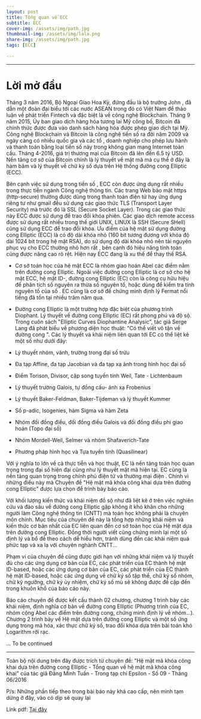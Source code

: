 ```yaml
---
layout: post
title: Tổng quan về ECC
subtitle: ECC
cover-img: /assets/img/path.jpg
thumbnail-img: /assets/img/lala.png
share-img: /assets/img/path.jpg
tags: [ECC]

---
```



<style TYPE="text/css">
code.has-jax {font: inherit; font-size: 100%; background: inherit; border: inherit;}
</style>
<script type="text/x-mathjax-config">
MathJax.Hub.Config({
    tex2jax: {
        inlineMath: [['$','$'], ['\\(','\\)']],
        skipTags: ['script', 'noscript', 'style', 'textarea', 'pre'] // removed 'code' entry
    }
});
MathJax.Hub.Queue(function() {
    var all = MathJax.Hub.getAllJax(), i;
    for(i = 0; i < all.length; i += 1) {
        all[i].SourceElement().parentNode.className += ' has-jax';
    }
});
</script>
<script type="text/javascript" src="https://cdnjs.cloudflare.com/ajax/libs/mathjax/2.7.4/MathJax.js?config=TeX-AMS_HTML-full"></script>

----------------
# Lời mở đầu

Tháng 3 năm 2016, Bộ Ngoại Giao Hoa Kỳ, đứng đầu là bộ trưởng John , đã dẫn một đoàn đại biểu tới các nước ASEAN trong đó có Việt Nam để thảo luận về phát triển Fintech và đặc biệt là về công nghệ Blockchain. Tháng 9 năm 2015, Ủy ban giao dịch hàng hóa tương lai Mỹ công bố, Bitcoin đã chính thức được đưa vào danh sách hàng hóa được phép giao dịch tại Mỹ. Công nghệ Blockchain và Bitcoin là công nghệ tiền số ra đời năm 2009 và ngày càng có nhiều quốc gia và các tổ , doanh nghiệp cho phép lưu hành và thanh toán bằng loại tiền số này trong không gian mạng Internet toàn cầu. Tháng 4-2016, giá trị thương mại của Bitcoin đã lên đến 6.5 tỷ 	USD. Nền tảng cơ sở của Bitcoin chính là lý thuyết về mật mã mà cụ thể ở đây là hàm băm và lý thuyết về chữ ký số dựa trên Hệ thống đường cong Elliptic (ECC).
 
 Bên cạnh việc sử dụng trong tiền số , ECC còn được ứng dụng rất nhiều trong thực tiễn ngành Công nghệ thông tin. Các trang Web bảo mật https (http-secure) thường được dùng trong thanh toán điện tử hay ứng dụng riêng tư như gmail đều sử dụng các giao thức TLS (Transport Layer Security) mà trước đó là SSL (Secure Socket Layer). Trong các giao thức này ECC được sử dụng để trao đổi khóa phiên. Các giao dịch remote access được sử dụng rất nhiều trong thế giới UNIX, LINUX là SSH (Secure SHell) cũng sử dụng ECC để trao đổi khóa. Ưu điểm của hệ mật sử dụng đường cong Elliptic (ECC) là có độ dài khóa nhỏ (160 bit tương đương với khóa độ dài 1024 bit trong hệ mật RSA), do sử dụng độ dài khóa nhỏ nên tài nguyên phục vụ cho ECC thường nhỏ hơn rất , bên cạnh đó hiệu năng tính toán cũng được nâng cao rõ rệt. Hiện nay ECC đang là xu thế để thay thế RSA.

 - Cơ sở toán học của hệ mật ECC là nhóm giao hoán Abel các điềm nằm trên đường cong Elliptic. Ngoài việc đường cong Elliptic là cơ sở cho hệ mật ECC, hệ mật ID-, đường cong Elliptic (EC) còn là công cụ hữu hiệu để phân tích số nguyên ra thừa số nguyên tố, hoặc dùng để kiểm tra tính nguyên tố của số . EC cũng là cơ sở để chứng minh định lý Fermat nổi tiếng đã tồn tại nhiều trăm năm qua.

 - Đường cong Elliptic là một trường hợp đặc biệt của phương trình Diophant. Lý thuyết về đường cong Elliptic (EC) rất phong phú và độ sộ. Trong cuôn sách "Elliptic Curves Diophantine Analysic", tác giả Serge Lang đã phát biểu về phương diện học thuật: "Có thể viết vô tận về đường cong ". Các lý thuyết và khái niệm liên quan tới EC có thể liệt kê một số như dưới đây:

 + Lý thuyết nhóm, vành, trường trong đại số trừu 
 
 + Đa tạp Affine, đa tạp Jacobian và đa tạp xạ ảnh trong hình học đại số

 + Điểm Torison, Divisor, cặp song tuyến tính Weil, Tate - Lichtenbaum 

 + Lý thuyết trường Galois, tự đồng cấu- ánh xạ Frobenius 

 + Lý thuyết Baker-Feldman, Baker-Tijdeman và lý thuyết Kummer 

 + Số p-adic, Isogenies, hàm Sigma và hàm Zeta 

 + Nhóm đối đồng điều, đối đồng điều Galois và đối đồng điều phi giao hoán (Topo đại số)

 + Nhóm Mordell-Weil, Selmer và nhóm Shafaverich-Tate 

 + Phương pháp hình học và Tựa tuyến tính (Quasilinear)

 Với ý nghĩa to lớn về cả thực tiễn và học thuật, EC là nền tảng toán học quan trọng trong đại số hiện đại cũng như lý thuyết mật mã hiện tại. EC cũng là nền tảng quan trọng trong chính phủ điện tử và thường mại điện . Chính vì những điều này mà Chuyên đề "Hệ mật mã khóa công khai dựa trên đường cong Elliptic" được lựa chọn để trình bày báo cáo.

 Với khối lượng kiến thức và khái niệm đồ sộ như đã liệt kê ở trên việc nghiên cứu và đào sâu về đường cong Elliptic gặp không ít khó khăn cho những người làm Công nghệ thông tin (CNTT) mà toán học không phải là chuyên môn chính. Mục tiêu của chuyên đề này là tổng hợp những khái niệm và kiến thức cơ bản nhất của EC liên quan đến cơ sở toán học của Hệ mật dựa trên đường cong Elliptic. Đồng thời người viết cũng chứng minh lại một số định lý và bổ đề theo cách dễ hiểu hơn, tránh dùng đến các khái niệm quá phức tạp và xa lạ với chuyên nghành CNTT...

 Phạm vi của chuyên đề cũng được giới hạn với những khái niệm và lý thuyết đủ cho các ứng dụng cơ bản của EC, các phát triển của EC thành hệ mật ID-based, hoặc các ứng dụng cơ bản của EC, các phát triển của EC thành hệ mật ID-based, hoặc các ứng dụng về chữ ký số tập thể, chữ ký số nhóm, chữ kỹ ngưỡng, chữ ký ủy nhiệm, chữ ký số mù sẽ không được đề cập đến trong khuôn khổ của báo cáo này.

 Báo cáo chuyên đề được kết cấu thành 02 chương, chương 1 trình bày các khái niệm, định nghĩa cơ bản về đường cong Elliptic (Phương trình của EC, nhóm cộng Abel các điểm trên đường cong, chứng minh định lý về nhóm...). Chương 2 trình bày về Hệ mật dựa trên đường cong Elliptic và một số ứng dụng trong mã hóa, xác thực chữ ký số, trao đổi khóa dựa trên bài toán khó Logarithm rời rạc.

 ...
 To be continued

 --------------------------------

 Toàn bộ nội dung trên đây được trích từ chuyên đề: "Hệ mật mã khóa công khai dựa trên đường cong Elliptic - Tổng quan về hệ mật mã khóa công khai" của tác giả Đăng Minh Tuấn - Trong tạp chí Epsilon - Số 09 - Tháng 06/2016 

 P/s: Những phần tiếp theo trong bài báo này khá cao cấp, nên mình tạm dừng ở đây, vào có dịp sẽ quay lại

 Link pdf: [Tại đây](http://quantri.thcsthanhxuan.edu.vn///data/thcsthanhxuan/thcsthanhxuan/attachments/2020_8/tap_chi_epsilon_so_09_118202011.pdf)  